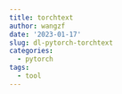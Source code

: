 ```yaml
---
title: torchtext
author: wangzf
date: '2023-01-17'
slug: dl-pytorch-torchtext
categories:
  - pytorch
tags:
  - tool
---
```

